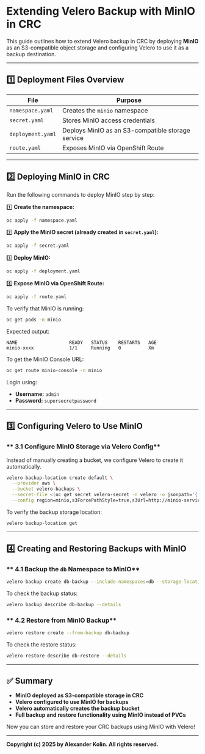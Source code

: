 # **Extending Velero Backup with MinIO in CRC**

This guide outlines how to extend Velero backup in CRC by deploying **MinIO** as an S3-compatible object storage and configuring Velero to use it as a backup destination.

---

## **1️⃣ Deployment Files Overview**

| File | Purpose |
|------|---------|
| `namespace.yaml` | Creates the `minio` namespace |
| `secret.yaml` | Stores MinIO access credentials |
| `deployment.yaml` | Deploys MinIO as an S3-compatible storage service |
| `route.yaml` | Exposes MinIO via OpenShift Route |

---

## **2️⃣ Deploying MinIO in CRC**

Run the following commands to deploy MinIO step by step:

1️⃣ **Create the namespace:**
```sh
oc apply -f namespace.yaml
```

2️⃣ **Apply the MinIO secret (already created in `secret.yaml`):**
```sh
oc apply -f secret.yaml
```

3️⃣ **Deploy MinIO:**
```sh
oc apply -f deployment.yaml
```

4️⃣ **Expose MinIO via OpenShift Route:**
```sh
oc apply -f route.yaml
```

To verify that MinIO is running:
```sh
oc get pods -n minio
```
Expected output:
```
NAME                   READY   STATUS    RESTARTS   AGE
minio-xxxx             1/1     Running   0          Xm
```

To get the MinIO Console URL:
```sh
oc get route minio-console -n minio
```

Login using:
- **Username:** `admin`
- **Password:** `supersecretpassword`

---

## **3️⃣ Configuring Velero to Use MinIO**

### ** 3.1 Configure MinIO Storage via Velero Config**
Instead of manually creating a bucket, we configure Velero to create it automatically.

```sh
velero backup-location create default \
  --provider aws \
  --bucket velero-backups \
  --secret-file <(oc get secret velero-secret -n velero -o jsonpath='{.data}' | base64 -d) \
  --config region=minio,s3ForcePathStyle=true,s3Url=http://minio-service.minio.svc:9000
```

To verify the backup storage location:
```sh
velero backup-location get
```

---

## **4️⃣ Creating and Restoring Backups with MinIO**

### ** 4.1 Backup the `db` Namespace to MinIO**
```sh
velero backup create db-backup --include-namespaces=db --storage-location=default
```

To check the backup status:
```sh
velero backup describe db-backup --details
```

### ** 4.2 Restore from MinIO Backup**
```sh
velero restore create --from-backup db-backup
```

To check the restore status:
```sh
velero restore describe db-restore --details
```

---

## **✅ Summary**
- **MinIO deployed as S3-compatible storage in CRC**
- **Velero configured to use MinIO for backups**
- **Velero automatically creates the backup bucket**
- **Full backup and restore functionality using MinIO instead of PVCs**

Now you can store and restore your CRC backups using MinIO with Velero!

---
**Copyright (c) 2025 by Alexander Kolin. All rights reserved.**